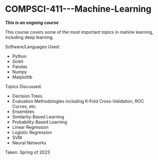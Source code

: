 # COMPSCI-411---Machine-Learning

***This is an ongoing course***

This course covers some of the most important topics in mahine learning, including deep learning. 

Software/Languages Used:
 * Python
 * Scikit
 * Pandas
 * Numpy
 * Matplotlib

Topics Discussed: 
  * Decision Trees
  * Evaluation Methodologies including K-Fold Cross-Validation, ROC Curves, etc.
  * Ensembles
  * Similarity-Based Learning
  * Probability-Based Learning
  * Linear Regression
  * Logistic Regression
  * SVM
  * Neural Networks 
  
Taken: Spring of 2023
